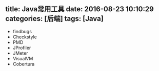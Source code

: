 title: Java常用工具
date: 2016-08-23 10:10:29
categories: [后端]
tags: [Java]
---

- findbugs
- Checkstyle
- PMD
- JProfiler
- JMeter
- VisualVM
- Cobertura